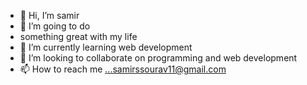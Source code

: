 - 👋 Hi, I’m samir
- 👀 I’m going to do 
-  something great with my life
- 🌱 I’m currently learning web development
- 💞️ I’m looking to collaborate on programming and web development
- 📫 How to reach me ...samirssourav11@gmail.com

<!---
samir1108/samir1108 is a ✨ special ✨ repository because its `README.md` (this file) appears on your GitHub profile.
You can click the Preview link to take a look at your changes.
--->
